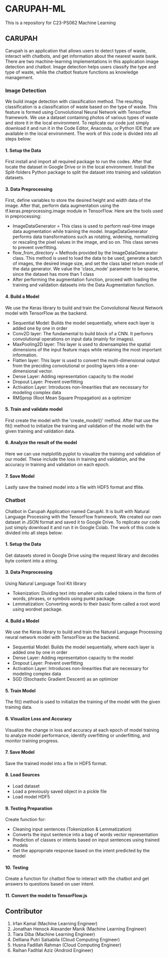 # CARUPAH-ML
This is a repository for C23-PS062 Machine Learning

## CARUPAH
Carupah is an application that allows users to detect types of waste, interact with chatbots, and get information about the nearest waste bank. There are two machine-learning implementations in this application image detection and chatbot. Image detection helps users classify the type and type of waste, while the chatbot feature functions as knowledge management.

### Image Detection
We build image detection with classification method. The resulting classification is a classification of waste based on the type of waste. This feature is formed using Convolutional Neural Network with Tensorflow framework. We use a dataset containing photos of various types of waste and store it in the local environment. To replicate our code just simply download it and run it in the Code Editor, Anaconda, or Python IDE  that are available in the local environment. The work of this code is divided into all steps below:
#### 1. Setup the Data
First install and import all required package to run the codes. After that locate the dataset in Google Drive or in the local environment. Install the Split-folders Python package to split the dataset into training and validation datasets.
#### 3. Data Preprocessing
First, define variables to store the desired height and width data of the image. After that, perform data augmentation using the tf.keras.preprocessing.image module in TensorFlow. Here are the tools used in preprocessing:
  - ImageDataGenerator = This class is used to perform real-time image data augmentation while training the model. ImageDataGenerator performs data transformations such as rotating, widening, normalizing or rescaling the pixel values in the image, and so on. This class serves to prevent overfitting.
  - flow_from_directory = Methods provided by the ImageDataGenearator class. This method is used to load the data to be used, generate a batch of images, the desired image size, and set the class label return mode of the data generator. We value the 'class_mode' parameter to be sparse, since the dataset has more than 1 class
  - After performing the augmentation function, proceed with loading the training and validation datasets into the Data Augmentation function.
#### 4. Build a Model
We use the Keras library to build and train the Convolutional Neural Network model with TensorFlow as the backend.
- Sequential Model: Builds the model sequentially, where each layer is added one by one in order
- Conv2D layer: The fundamental to build block of a CNN. It perfomrs convolutional operations on input data (mainly for images).
- MaxPooling2D layer: This layer is used to downsamples the spatial dimensions of the input feature maps while retaining the most important information.
- Flatten layer: This layer is used to convert the multi-dimensional output from the preciding convolutional or pooling layers into a one-dimensional vector.
- Dense Layer: Adding representation capacity to the model
- Dropout Layer: Prevent overfitting
- Activation Layer: Introduces non-linearities that are necessary for modeling complex data
- RMSprop (Root Mean Square Propagation) as a optimizer
#### 5. Train and validate model
First create the model with the 'create_model()' method. After that use the fit() method to initialize the training and validation of the model with the given training and validation data.
#### 6. Analyze the result of the model
Here we can use matplotlib.pyplot to visualize the training and validation of our model. These include the loss in training and validation, and the accuracy in training and validation on each epoch.
#### 7. Save Model
Lastly save the trained model into a file with HDF5 format and tflite.


### Chatbot
Chatbot in Carupah Application named CarupAI. It is built with Natural Language Processing with the TensorFlow framework. We created our own dataset in JSON format and saved it to Google Drive. To replicate our code just simply download it and run it in Google Colab. The work of this code is divided into all steps below:
#### 1. Setup the Data
Get datasets stored in Google Drive using the request library and decodes byte content into a string.
#### 3. Data Preprocessing
Using Natural Language Tool Kit library 
- Tokenization: Dividing text into smaller units called tokens in the form of words, phrases, or symbols using punkt package.
- Lemmatization: Converting words to their basic form called a root word using wordnet package.
#### 4. Build a Model
We use the Keras library to build and train the Natural Language Processing neural network model with TensorFlow as the backend.
- Sequential Model: Builds the model sequentially, where each layer is added one by one in order
- Dense Layer: Adding representation capacity to the model
- Dropout Layer: Prevent overfitting
- Activation Layer: Introduces non-linearities that are necessary for modeling complex data
- SGD (Stochastic Gradient Descent) as an optimizer
#### 5. Train Model
The fit() method is used to initialize the training of the model with the given training data.
#### 6. Visualize Loss and Accuracy
Visualize the change in loss and accuracy at each epoch of model training to analyze model performance, identify overfitting or underfitting, and monitor training progress.
#### 7. Save Model
Save the trained model into a file in HDF5 format. 
#### 8. Load Sources
- Load dataset
- Load a previously saved object in a pickle file
- Load model HDF5
#### 9. Testing Preparation
Create function for:
- Cleaning input sentences (Tokenization & Lemmatization)
- Converts the input sentence into a bag of words vector representation
- Prediction of classes or intents based on input sentences using trained models
- Get the appropriate response based on the intent predicted by the model
#### 10. Testing
Create a function for chatbot flow to interact with the chatbot and get answers to questions based on user intent.
#### 11. Convert the model to TensorFlow.js

## Contributor
1. Irfan Kamal (Machine Learning Engineer)
2. Jonathan Henock Alexander Manik (Machine Learning Engineer)
3. Tiara Diba (Machine Learning Engineer)
4. Delliana Putri Salsabila (Cloud Computing Engineer)
5. Husna Fadillah Rahman (Cloud Computing Engineer)
6. Raihan Fadhlal Aziz (Android Engineer)
